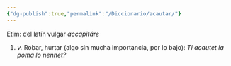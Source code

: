 ```yaml
---
{"dg-publish":true,"permalink":"/Diccionario/acautar/"}
---
```


Etim: del latín vulgar *accapitáre*
1. *v.* Robar, hurtar (algo sin mucha importancia, por lo bajo): *Ti acautet la poma lo nennet?*